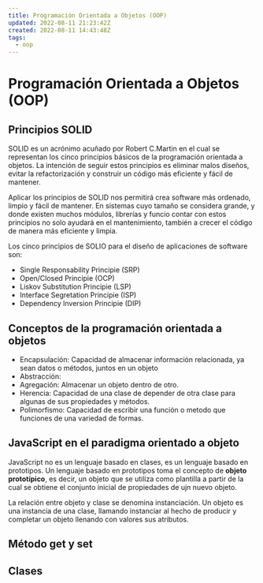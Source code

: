 ```yaml
---
title: Programación Orientada a Objetos (OOP)
updated: 2022-08-11 21:23:42Z
created: 2022-08-11 14:43:48Z
tags:
  - oop
---
```


# Programación Orientada a Objetos (OOP)

## Principios SOLID
SOLID es un acrónimo acuñado por Robert C.Martin en el cual se representan los cinco principios básicos de la programación orientada a objetos. La intención de seguir estos principios es eliminar malos diseños, evitar la refactorización y construir un código más eficiente y fácil de mantener.

Aplicar los principios de SOLID nos permitirá crea software más ordenado, limpio y fácil de mantener. En sistemas cuyo tamaño se considera grande, y donde existen muchos módulos, librerías y funcio contar con estos principios no solo ayudará en el mantenimiento, también a crecer el código de manera más eficiente y limpia.

Los cinco principios de SOLIO para el diseño de aplicaciones de software son:
- Single Responsability Principie (SRP)
- Open/Closed Principie (OCP)
- Liskov Substitution Principie (LSP)
- Interface Segretation Principie (ISP)
- Dependency lnversion Principie (DIP)

## Conceptos de la programación orientada a objetos
- Encapsulación: Capacidad de almacenar información relacionada, ya sean datos o métodos, juntos en un objeto
- Abstracción: 
- Agregación: Almacenar un objeto dentro de otro.
- Herencia: Capacidad de una clase de depender de otra clase para algunas de sus propiedades y métodos.
- Polimorfismo: Capacidad de escribir una función o metodo que funciones de una variedad de formas.

## JavaScript en el paradigma orientado a objeto
JavaScript no es un lenguaje basado en clases, es un lenguaje basado en prototipos. Un lenguaje basado en prototipos toma el concepto de **objeto prototípico**, es decir, un objeto que se utiliza como plantilla a partir de la cual se obtiene el conjunto inicial de propiedades de ujn nuevo objeto.

La relación entre objeto y clase se denomina instanciación. Un objeto es una instancia de una clase, llamando instanciar al hecho de producir y completar un objeto llenando con valores sus atributos.

## Método get y set

## Clases
